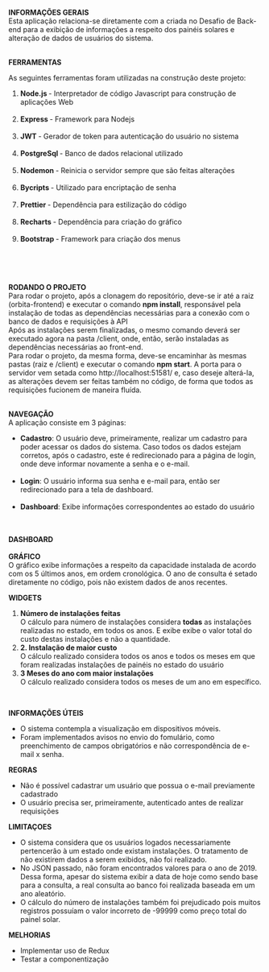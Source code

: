 <b> INFORMAÇÕES GERAIS</b><br />
Esta aplicação relaciona-se diretamente com a criada no Desafio de Back-end para a exibição de informações a respeito dos painéis solares e alteração de dados de usuários do sistema.<br /><br />


<b>FERRAMENTAS</b><br />

As seguintes ferramentas foram utilizadas na construção deste projeto:<br />
<ol>
  <li><b> Node.js </b> - Interpretador de código Javascript para construção de aplicações Web </li><br />
  <li><b> Express </b> - Framework para Nodejs </li><br />
  <li><b> JWT </b> - Gerador de token para autenticação do usuário no sistema </li><br />
  <li><b> PostgreSql </b> - Banco de dados relacional utilizado </li><br />
  <li><b> Nodemon </b> - Reinicia o servidor sempre que são feitas alterações </li><br />
  <li><b> Bycripts </b> - Utilizado para encriptação de senha  </li><br />
  <li><b> Prettier </b> - Dependência para estilização do código  </li><br />
  <li><b> Recharts </b> - Dependência para criação do gráfico  </li><br />
  <li><b> Bootstrap </b> - Framework para criação dos menus  </li><br />


 </ol>
<br /><br />


<b> RODANDO O PROJETO </b><br />
Para rodar o projeto, após a clonagem do repositório, deve-se ir até a raiz (orbita-frontend) e executar o comando <b>npm install</b>, responsável pela instalação de todas as dependências necessárias para a conexão com o banco de dados e requisições à API<br />
Após as instalações serem finalizadas, o mesmo comando deverá ser executado agora na pasta /client, onde, então, serão instaladas as dependências necessárias ao front-end.<br />
Para rodar o projeto, da mesma forma, deve-se encaminhar às mesmas pastas (raiz e /client) e executar o comando <b> npm start</b>. A porta para o servidor vem setada como http://localhost:51581/ e, caso deseje alterá-la, as alterações devem ser feitas também no código, de forma que todos as requisições fucionem de maneira fluída.<br /><br />

<b> NAVEGAÇÃO</b><br />
A aplicação consiste em 3 páginas:<br />
<ul>
  <li><b>Cadastro</b>: O usuário deve, primeiramente, realizar um cadastro para poder acessar os dados do sistema. Caso todos os dados estejam corretos, após o cadastro, este é redirecionado para a página de login, onde deve informar novamente a senha e o e-mail.</li><br />
  <li><b>Login</b>:  O usuário informa sua senha e e-mail para, então ser redirecionado para a tela de dashboard. </li><br />
  <li><b>Dashboard</b>: Exibe informações correspondentes ao estado do usuário</li><br /><br />
  </ul>


  <b> DASHBOARD </b><br /><br />
<b> GRÁFICO </b><br />
O gráfico exibe informações a respeito da capacidade instalada de acordo com os 5 últimos anos, em ordem cronológica. O ano de consulta é setado diretamente no código, pois não existem dados de anos recentes.<br />

<b>WIDGETS</b><br />
<ol>
  <li><b> Número de instalações feitas</b><br />
O cálculo para número de instalações considera <b>todas</b> as instalações realizadas no estado, em todos os anos. E exibe exibe o valor total do custo destas instalações e não a quantidade.<br />
  </li>
  <li><b>2. Instalação de maior custo</b><br />
  O cálculo realizado considera todos os anos e todos os meses em que foram realizadas instalações de painéis no estado do usuário<br /></li>
  <li><b> 3 Meses do ano com maior instalações</b><br />
O cálculo realizado considera todos os meses de um ano em específico.<br />
  </li>
</ol>
<br/>

<b>INFORMAÇÕES ÚTEIS </b><br />
- O sistema contempla a visualização em dispositivos móveis.
- Foram implementados avisos no envio do fomulário, como preenchimento de campos obrigatórios e não correspondência de e-mail x senha.<br />

<b>REGRAS</b><br />
<ul>
  <li>Não é possível cadastrar um usuário que possua o e-mail previamente cadastrado</li>
  <li> O usuário precisa ser, primeiramente, autenticado antes de realizar requisições</li>
 </ul>

<b> LIMITAÇOES</b><br />
<ul>
<li>O sistema considera que os usuários logados necessariamente pertencerão à um estado onde existam instalações. O tratamento de não existirem dados a serem exibidos, não foi realizado.  </li>
<li>
No JSON passado, não foram encontrados valores para o ano de 2019. Dessa forma, apesar do sistema exibir a data de hoje como sendo base para a consulta, a real consulta ao banco foi realizada baseada em um ano aleatório. </li>
<li>
O cálculo do número de instalações também foi prejudicado pois muitos registros possuíam o valor incorreto de -99999 como preço total do painel solar.</li>
</ul>

<b>MELHORIAS</b><br />
<ul>
  <li>Implementar uso de Redux</li>
  <li> Testar a componentização </li>
  </ul>

